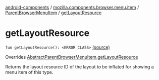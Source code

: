 [android-components](../../index.md) / [mozilla.components.browser.menu.item](../index.md) / [ParentBrowserMenuItem](index.md) / [getLayoutResource](./get-layout-resource.md)

# getLayoutResource

`fun getLayoutResource(): <ERROR CLASS>` [(source)](https://github.com/mozilla-mobile/android-components/blob/master/components/browser/menu/src/main/java/mozilla/components/browser/menu/item/ParentBrowserMenuItem.kt#L46)

Overrides [AbstractParentBrowserMenuItem.getLayoutResource](../-abstract-parent-browser-menu-item/get-layout-resource.md)

Returns the layout resource ID of the layout to be inflated for showing a menu item of this
type.

